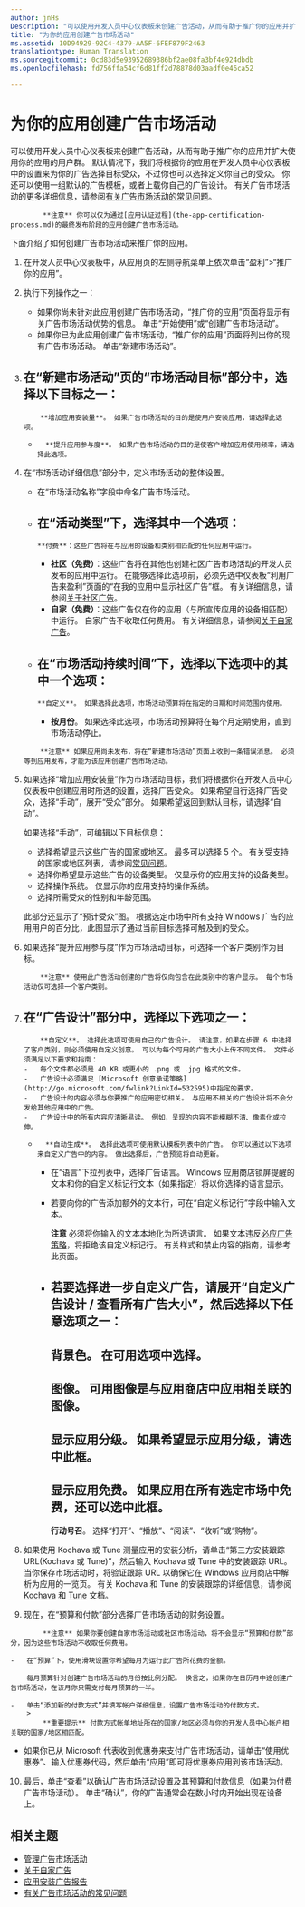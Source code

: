 ```yaml
---
author: jnHs
Description: "可以使用开发人员中心仪表板来创建广告活动，从而有助于推广你的应用并扩大使用你的应用的用户群。"
title: "为你的应用创建广告市场活动"
ms.assetid: 10D94929-92C4-4379-AA5F-6FEF879F2463
translationtype: Human Translation
ms.sourcegitcommit: 0cd83d5e93952689386bf2ae08fa3bf4e924dbdb
ms.openlocfilehash: fd756ffa54cf6d81ff2d78878d03aadf0e46ca52

---
```


# 为你的应用创建广告市场活动


可以使用开发人员中心仪表板来创建广告活动，从而有助于推广你的应用并扩大使用你的应用的用户群。 默认情况下，我们将根据你的应用在开发人员中心仪表板中的设置来为你的广告选择目标受众，不过你也可以选择定义你自己的受众。 你还可以使用一组默认的广告模板，或者上载你自己的广告设计。 有关广告市场活动的更多详细信息，请参阅[有关广告市场活动的常见问题](common-questions.md)。

> 
            **注意** 你可以仅为通过[应用认证过程](the-app-certification-process.md)的最终发布阶段的应用创建广告市场活动。

下面介绍了如何创建广告市场活动来推广你的应用。

1.  在开发人员中心仪表板中，从应用页的左侧导航菜单上依次单击“盈利”&gt;“推广你的应用”。
2.  执行下列操作之一：

    -   如果你尚未针对此应用创建广告市场活动，“推广你的应用”页面将显示有关广告市场活动优势的信息。 单击“开始使用”或“创建广告市场活动”。
    -   如果你已为此应用创建广告市场活动，“推广你的应用”页面将列出你的现有广告市场活动。 单击“新建市场活动”。
3.  在“新建市场活动”页的“市场活动目标”部分中，选择以下目标之一：
    -   
            **增加应用安装量**。 如果广告市场活动的目的是使用户安装应用，请选择此选项。
    -   
            **提升应用参与度**。 如果广告市场活动的目的是使客户增加应用使用频率，请选择此选项。

4.  在“市场活动详细信息”部分中，定义市场活动的整体设置。
    -   在“市场活动名称”字段中命名广告市场活动。
    -   在“活动类型”下，选择其中一个选项：
        -   
            **付费**：这些广告将在与应用的设备和类别相匹配的任何应用中运行。
        -   
            **社区（免费）**：这些广告将在其他也创建社区广告市场活动的开发人员发布的应用中运行。 在能够选择此选项前，必须先选中仪表板“利用广告来盈利”页面的“在我的应用中显示社区广告”框。 有关详细信息，请参阅[关于社区广告](about-community-ads.md)。
        -   
            **自家（免费）**：这些广告仅在你的应用（与所宣传应用的设备相匹配）中运行。 自家广告不收取任何费用。 有关详细信息，请参阅[关于自家广告](about-house-ads.md)。
    -   在“市场活动持续时间”下，选择以下选项中的其中一个选项：
        - 
            **自定义**。 如果选择此选项，市场活动预算将在指定的日期和时间范围内使用。
        - 
            **按月份**。 如果选择此选项，市场活动预算将在每个月定期使用，直到市场活动停止。

    > 
            **注意** 如果应用尚未发布，将在“新建市场活动”页面上收到一条错误消息。 必须等到应用发布，才能为该应用创建广告市场活动。

5.  如果选择“增加应用安装量”作为市场活动目标，我们将根据你在开发人员中心仪表板中创建应用时所选的设置，选择广告受众。 如果希望自行选择广告受众，选择“手动”，展开“受众”部分。 如果希望返回到默认目标，请选择“自动”。

    如果选择“手动”，可编辑以下目标信息：

    -   选择希望显示这些广告的国家或地区。 最多可以选择 5 个。 有关受支持的国家或地区列表，请参阅[常见问题](common-questions.md)。
    -   选择你希望显示这些广告的设备类型。 仅显示你的应用支持的设备类型。
    -   选择操作系统。 仅显示你的应用支持的操作系统。
    -   选择所需受众的性别和年龄范围。

    此部分还显示了“预计受众”图。 根据选定市场中所有支持 Windows 广告的应用用户的百分比，此图显示了通过当前目标选择可触及到的受众。

6.  如果选择“提升应用参与度”作为市场活动目标，可选择一个客户类别作为目标。

    > 
            **注意** 使用此广告活动创建的广告将仅向包含在此类别中的客户显示。 每个市场活动仅可选择一个客户类别。


7.  在“广告设计”部分中，选择以下选项之一：
    -   
            **自定义**。 选择此选项可使用自己的广告设计。 请注意，如果在步骤 6 中选择了客户类别，则必须使用自定义创意。 可以为每个可用的广告大小上传不同文件。 文件必须满足以下要求和指南：
        -   每个文件都必须是 40 KB 或更小的 .png 或 .jpg 格式的文件。
        -   广告设计必须满足 [Microsoft 创意承诺策略](http://go.microsoft.com/fwlink?LinkId=532595)中指定的要求。
        -   广告设计的内容必须与你要推广的应用密切相关。 与应用不相关的广告设计将不会分发给其他应用中的广告。
        -   广告设计中的所有内容应清晰易读。 例如，呈现的内容不能模糊不清、像素化或拉伸。
    -   
            **自动生成**。 选择此选项可使用默认模板列表中的广告。 你可以通过以下选项来自定义广告中的内容。 做出选择后，广告预览将自动更新。
        -   在“语言”下拉列表中，选择广告语言。 Windows 应用商店锁屏提醒的文本和你的自定义标记行文本（如果指定）将以你选择的语言显示。
        -   若要向你的广告添加额外的文本行，可在“自定义标记行”字段中输入文本。
            > 
            **注意** 必须将你输入的文本本地化为所选语言。 如果文本违反[必应广告策略](http://go.microsoft.com/fwlink?LinkId=398341)，将拒绝该自定义标记行。 有关样式和禁止内容的指南，请参考此页面。

        -   若要选择进一步自定义广告，请展开“自定义广告设计 / 查看所有广告大小”，然后选择以下任意选项之一：
            - 
            **背景色**。 在可用选项中选择。
            - 
            **图像**。 可用图像是与应用商店中应用相关联的图像。
            - 
            **显示应用分级**。 如果希望显示应用分级，请选中此框。
            - 
            **显示应用免费**。 如果应用在所有选定市场中免费，还可以选中此框。
            - 
            **行动号召**。 选择“打开”、“播放”、“阅读”、“收听”或“购物”。


8. 如果使用 Kochava 或 Tune 测量应用的安装分析，请单击“第三方安装跟踪 URL(Kochava 或 Tune)”，然后输入 Kochava 或 Tune 中的安装跟踪 URL。 当你保存市场活动时，将验证跟踪 URL 以确保它在 Windows 应用商店中解析为应用的一览页。 有关 Kochava 和 Tune 的安装跟踪的详细信息，请参阅 [Kochava](http://support.kochava.com/) 和 [Tune](https://help.tune.com/) 文档。

9.  现在，在“预算和付款”部分选择广告市场活动的财务设置。
   > 
            **注意** 如果你要创建自家市场活动或社区市场活动，将不会显示“预算和付款”部分，因为这些市场活动不收取任何费用。

    -   在“预算”下，使用滑块设置你希望每月为运行此广告所花费的金额。

        每月预算针对创建广告市场活动的月份按比例分配。 换言之，如果你在日历月中途创建广告市场活动，在该月你只需支付每月预算的一半。

    -   单击“添加新的付款方式”并填写帐户详细信息，设置广告市场活动的付款方式。
        > 
            **重要提示** 付款方式帐单地址所在的国家/地区必须与你的开发人员中心帐户相关联的国家/地区相匹配。
- 如果你已从 Microsoft 代表收到优惠券来支付广告市场活动，请单击“使用优惠券”、输入优惠券代码，然后单击“应用”即可将优惠券应用到该市场活动。

10.  最后，单击“查看”以确认广告市场活动设置及其预算和付款信息（如果为付费广告市场活动）。 单击“确认”，你的广告通常会在数小时内开始出现在设备上。

## 相关主题

* [管理广告市场活动](managing-your-ad-campaign.md)
* [关于自家广告](about-house-ads.md)
* [应用安装广告报告](app-install-ads-reports.md)
* [有关广告市场活动的常见问题](common-questions.md)
 

 



<!--HONumber=Nov16_HO1-->


